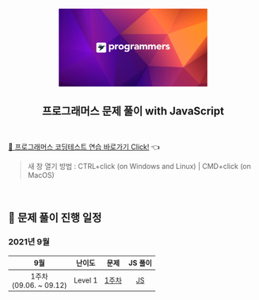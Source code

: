 <div align="center">
  <br />
  <img src="./img/programmers_logo.png" alt="Programmers solving with JS" width="300px" />
  <br />
  <h2>프로그래머스 문제 풀이 with JavaScript</h2>
  <br />
</div>

[🔗 프로그래머스 코딩테스트 연습 바로가기 Click!](https://programmers.co.kr/learn/challenges) 👈

> 새 창 열기 방법 : CTRL+click (on Windows and Linux) | CMD+click (on MacOS)

<br />

<div id="1"></div>

## 📅 문제 풀이 진행 일정

### 2021년 9월

|             9월             | 난이도  |                               문제                                |                                                   JS 풀이                                                    |
| :-------------------------: | :-----: | :---------------------------------------------------------------: | :----------------------------------------------------------------------------------------------------------: |
| 1주차<br />(09.06. ~ 09.12) | Level 1 | [1주차](https://programmers.co.kr/learn/courses/30/lessons/82612) | [JS](https://github.com/JeongHwan-dev/programmers-solving-with-js/blob/master/Level1/1%EC%A3%BC%EC%B0%A8.js) |
